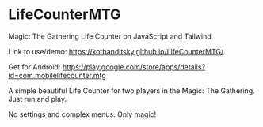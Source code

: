 # LifeCounterMTG
 Magic: The Gathering Life Counter on JavaScript and Tailwind

Link to use/demo: https://kotbanditsky.github.io/LifeCounterMTG/

Get for Android: https://play.google.com/store/apps/details?id=com.mobilelifecounter.mtg

A simple beautiful Life Counter for two players in the Magic: The Gathering. Just run and play.

No settings and complex menus. Only magic!
